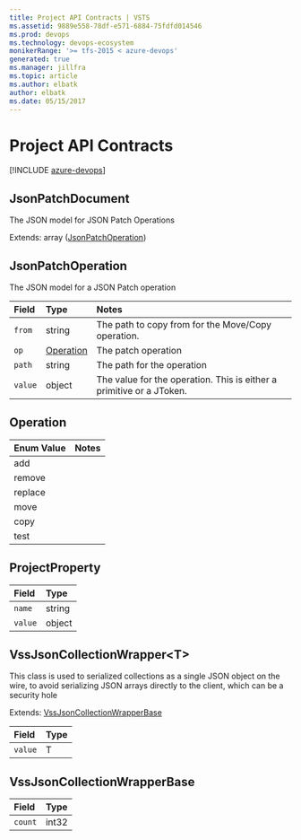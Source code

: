 ```yaml
---
title: Project API Contracts | VSTS
ms.assetid: 9889e558-78df-e571-6884-75fdfd014546
ms.prod: devops
ms.technology: devops-ecosystem
monikerRange: '>= tfs-2015 < azure-devops'
generated: true
ms.manager: jillfra
ms.topic: article
ms.author: elbatk
author: elbatk
ms.date: 05/15/2017
---
```


# Project API Contracts

[!INCLUDE [azure-devops](../_data/azure-devops-message.md)]



<a id="JsonPatchDocument"></a>

## JsonPatchDocument
The JSON model for JSON Patch Operations


Extends: array ([JsonPatchOperation](#JsonPatchOperation))



<a id="JsonPatchOperation"></a>

## JsonPatchOperation
The JSON model for a JSON Patch operation


| Field        | Type      | Notes
| :----------- | :-------- | :----------
| <code>from</code> | string | The path to copy from for the Move/Copy operation.
| <code>op</code> | [Operation](#Operation) | The patch operation
| <code>path</code> | string | The path for the operation
| <code>value</code> | object | The value for the operation. This is either a primitive or a JToken.



<a id="Operation"></a>

## Operation

| Enum Value   | Notes
| :----------- | :----------
| add |
| remove |
| replace |
| move |
| copy |
| test |



<a id="ProjectProperty"></a>

## ProjectProperty

| Field        | Type
| :----------- | :--------
| <code>name</code> | string
| <code>value</code> | object



<a id="VssJsonCollectionWrapper&lt;T&gt;"></a>

## VssJsonCollectionWrapper&lt;T&gt;
This class is used to serialized collections as a single JSON object on the wire, to avoid serializing JSON arrays directly to the client, which can be a security hole


Extends: [VssJsonCollectionWrapperBase](#VssJsonCollectionWrapperBase)

| Field        | Type
| :----------- | :--------
| <code>value</code> | T



<a id="VssJsonCollectionWrapperBase"></a>

## VssJsonCollectionWrapperBase

| Field        | Type
| :----------- | :--------
| <code>count</code> | int32